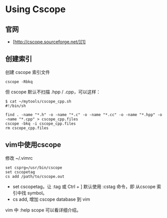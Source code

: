 # Using Cscope


## 官网

 * [http://cscope.sourceforge.net/][1]


## 创建索引

创建 cscope 索引文件

```
cscope -Rbkq
```

但 cscope 默认不扫描 .hpp / .cpp，可以这样：

```
$ cat ~/mytools/cscope_cpp.sh
#!/bin/sh

find . -name "*.h" -o -name "*.c" -o -name "*.cc" -o -name "*.hpp" -o -name "*.cpp" > cscope_cpp.files
cscope -bkq -i cscope_cpp.files
rm cscope_cpp.files
```

## vim中使用cscope

修改 ~/.vimrc

```
set csprg=/usr/bin/cscope
set cscopetag
cs add /path/to/cscope.out
```

 * set cscopetag，让 :tag 或 Ctrl + ] 默认使用 :cstag 命令，即 从cscope 索引中找 symbol。
 * cs add, 增加 cscope database 到 vim

vim 中 :help scope 可以看详细介绍。

[1]:http://cscope.sourceforge.net/
